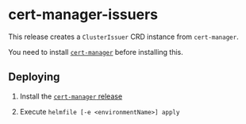 # cert-manager-issuers

This release creates a `ClusterIssuer` CRD instance from `cert-manager`.

You need to install [`cert-manager`](../cert-manager/) before installing this.

## Deploying

1. Install the [`cert-manager` release](../cert-manager/)

2. Execute `helmfile [-e <environmentName>] apply`
